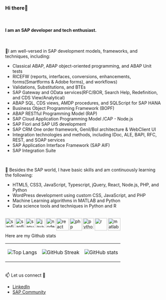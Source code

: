 <h3 align="left">Hi there👋 </h3> <br>
 <h4 align="left"> I am an SAP developer and tech enthusiast.</h4> <br>

🎯I am well-versed in SAP development models, frameworks, and techniques, including:
   - Classical ABAP, ABAP object-oriented programming, and ABAP Unit tests
   - RICEFW (reports, interfaces, conversions, enhancements, forms(Smartforms & Adobe forms), and workflows)
   - Validations, Substitutions, and BTEs
   - SAP Gateway and OData services(RFC/BOR, Search Help, Redefinition, and CDS View/Analytical)
   - ABAP SQL, CDS views, AMDP procedures, and SQLScript for SAP HANA
   - Business Object Programming Framework (BOPF)
   - ABAP RESTful Programming Model (RAP)
   - SAP Cloud Application Programming Model /CAP - Node.js
   - SAP Fiori and SAP UI5 development
   - SAP CRM One order framework, Genil/Bol architecture & WebClient UI
   - Integration technologies and methods, including IDoc, ALE, BAPI, RFC, REST, and SOAP services
   - SAP Application Interface Framework (SAP AIF)
   - SAP Integration Suite
<br>
    
🌱 Besides the SAP world, I have basic skills and am continuously learning the following:
   - HTML5, CSS3, JavaScript, Typescript, jQuery, React, Node.js, PHP, and Python
   - WordPress development using custom CSS, JavaScript, and PHP
   - Machine Learning algorithms in MATLAB and Python
   - Data science tools and techniques in Python and R

<br>
   <img align="left" alt="sapfiori" width="30px" src="https://github.com/fmumali/fmumali/assets/62213009/69cc3a47-bdcf-4e6c-82fa-99c3b0097064"/>
   <img align="left" alt="sapfiori" width="30px" src="https://github.com/fmumali/fmumali/assets/62213009/7045cf52-9c9e-4501-99fe-6ecf271b822f"/>
   <img align="left" alt="sapui5" width="30px" src="https://github.com/fmumali/fmumali/assets/62213009/9a6c0079-1411-4f67-89eb-5ab51a2c528c"/>
   <img align="left" alt="javascript" width="30px" src="https://github.com/fmumali/fmumali/assets/62213009/3bffbab0-346c-4fd5-981b-3368eb84ce04"/>
   <img align="left" alt="nodejs" width="30px" src="https://github.com/fmumali/fmumali/assets/62213009/c9d461fd-8857-4d02-a518-a963535c8403"/> 
   <img align="left" alt="react" width="40px" src="https://github.com/fmumali/fmumali/assets/62213009/752f4171-b0d4-43d9-839c-5cef7baf5d13"/>
   <img align="left" alt="php" width="40px" src="https://github.com/fmumali/fmumali/assets/62213009/5a759247-5b19-4e7b-a7fe-55cbfd742b89"/>
   <img align="left" alt="python" width="35px" src="https://github.com/fmumali/fmumali/assets/62213009/e00c7d26-b250-4f18-a8d9-d11c7b8cf452"/>
   <img align="left" alt="r" width="40px" src="https://github.com/fmumali/fmumali/assets/62213009/282f7f09-cb1c-4c15-b19b-f7452a41b20c"/>
   <img align="left" alt="matlab" width="40px" src="https://github.com/fmumali/fmumali/assets/62213009/ce9fadfd-10f1-4ef0-a1ab-961441e04c00"/>
 <br>

 <br>Here are my Github stats

<table>
<tr>
<td>

 ![Top Langs](https://github-readme-stats.vercel.app/api/top-langs/?username=fmumali&hide_border=true&theme=blueberry&layout=compact&langs_count=8)
</td>
<td>
   
 ![GitHub Streak](https://github-readme-streak-stats.herokuapp.com?user=fmumali&theme=blueberry&hide_border=true&mode=weekly)
</td>
<td>

 ![GitHub stats](https://github-readme-stats.vercel.app/api?username=fmumali&hide_border=true&&hide=stars&show_icons=true&show=prs_merged_percentage&theme=blueberry)
</td>
</tr>
</table>

<br>📫 Let us connect 🤝
- [LinkedIn](https://www.linkedin.com/in/fredrickmumali/)
- [SAP Community](https://community.sap.com/t5/user/viewprofilepage/user-id/2819)

